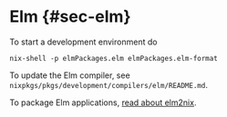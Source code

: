 # Elm {#sec-elm}

To start a development environment do

```ShellSession
nix-shell -p elmPackages.elm elmPackages.elm-format
```

To update the Elm compiler, see `nixpkgs/pkgs/development/compilers/elm/README.md`.

To package Elm applications, [read about elm2nix](https://github.com/hercules-ci/elm2nix#elm2nix).
